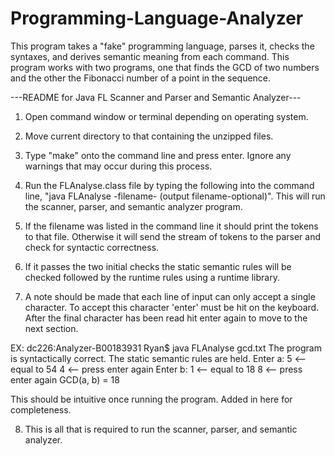 Programming-Language-Analyzer
=============================

This program takes a "fake" programming language, parses it, checks the syntaxes, and derives semantic meaning from each command. This program works with two programs, one that finds the GCD of two numbers and the other the Fibonacci number of a point in the sequence.

---README for Java FL Scanner and Parser and Semantic Analyzer---

1. Open command window or terminal depending on operating system.

2. Move current directory to that containing the unzipped files.

3. Type "make" onto the command line and press enter. Ignore any warnings that may occur during this process.

4. Run the FLAnalyse.class file by typing the following into the command line, "java FLAnalyse -filename- (output filename-optional)". This will run the scanner, parser, and semantic analyzer program.

5. If the filename was listed in the command line it should print the tokens to that file. Otherwise it will send the stream of tokens to the parser and check for syntactic correctness.

6. If it passes the two initial checks the static semantic rules will be checked followed by the runtime rules using a runtime library.

7. A note should be made that each line of input can only accept a single character. To accept this character 'enter' must be hit on the keyboard. After the final character has been read hit enter again to move to the next section.

EX:
dc226:Analyzer-B00183931 Ryan$ java FLAnalyse gcd.txt
The program is syntactically correct.
The static semantic rules are held.
Enter a: 5        <-- equal to 54
4
  	  <-- press enter again
Enter b: 1        <-- equal to 18
8
		  <-- press enter again
GCD(a, b) = 18

This should be intuitive once running the program. Added in here for completeness.

8. This is all that is required to run the scanner, parser, and semantic analyzer.

